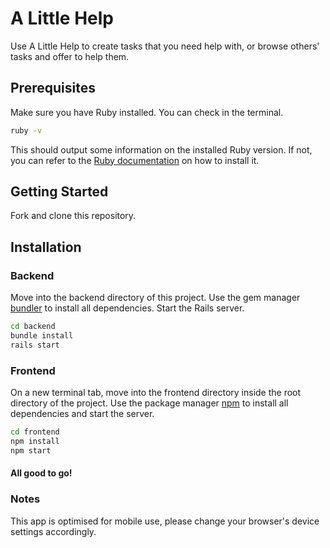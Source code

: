 # A Little Help

Use A Little Help to create tasks that you need help with, or browse others' tasks and offer to help them.

## Prerequisites

Make sure you have Ruby installed. You can check in the terminal.

```bash
ruby -v
```

This should output some information on the installed Ruby version.
If not, you can refer to the [Ruby documentation](https://www.ruby-lang.org/en/documentation/installation/) on how to install it.

## Getting Started

Fork and clone this repository.

## Installation

### Backend

Move into the backend directory of this project.
Use the gem manager [bundler](https://bundler.io/v2.0/guides/rails.html) to install all dependencies. Start the Rails server.

```bash
cd backend
bundle install
rails start
```

### Frontend

On a new terminal tab, move into the frontend directory inside the root directory of the project. Use the package manager [npm](https://www.npmjs.com/) to install all dependencies and start the server.

```bash
cd frontend
npm install
npm start
```
#### All good to go!

### Notes

This app is optimised for mobile use, please change your browser's device settings accordingly.
